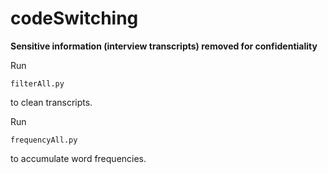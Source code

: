 # codeSwitching

**Sensitive information (interview transcripts) removed for confidentiality**

Run 
```
filterAll.py
```
to clean transcripts.

Run 
```
frequencyAll.py
```
to accumulate word frequencies.
